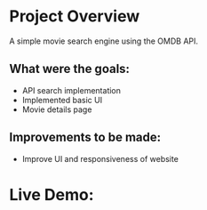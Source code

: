 # Project Overview

A simple movie search engine using the OMDB API.

## What were the goals:

* API search implementation
* Implemented basic UI
* Movie details page
 
## Improvements to be made:

* Improve UI and responsiveness of website


# Live Demo:
